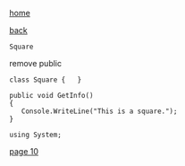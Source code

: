 [home](./page01.md)

[back](./page08.md)

```
Square
```

remove public

```
class Square {   }
```

```
public void GetInfo()
{
   Console.WriteLine("This is a square.");
}
```

```
using System;
```

[page 10](./page10.md)
